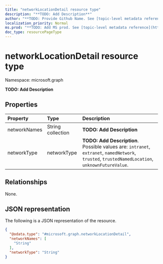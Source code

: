 ```yaml
---
title: "networkLocationDetail resource type"
description: "**TODO: Add Description**"
author: "**TODO: Provide Github Name. See [topic-level metadata reference](https://msgo.azurewebsites.net/add/document/guidelines/metadata.html#topic-level-metadata)**"
localization_priority: Normal
ms.prod: "**TODO: Add MS prod. See [topic-level metadata reference](https://msgo.azurewebsites.net/add/document/guidelines/metadata.html#topic-level-metadata)**"
doc_type: resourcePageType
---
```


# networkLocationDetail resource type

Namespace: microsoft.graph



**TODO: Add Description**

## Properties
|Property|Type|Description|
|:---|:---|:---|
|networkNames|String collection|**TODO: Add Description**|
|networkType|networkType|**TODO: Add Description**. Possible values are: `intranet`, `extranet`, `namedNetwork`, `trusted`, `trustedNamedLocation`, `unknownFutureValue`.|

## Relationships
None.

## JSON representation
The following is a JSON representation of the resource.
<!-- {
  "blockType": "resource",
  "@odata.type": "microsoft.graph.networkLocationDetail"
}
-->
``` json
{
  "@odata.type": "#microsoft.graph.networkLocationDetail",
  "networkNames": [
    "String"
  ],
  "networkType": "String"
}
```

